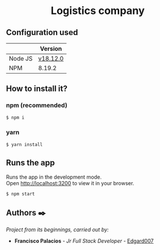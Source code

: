 <div align="center">
  <h1>Logistics company</h1>
</div>

## Configuration used

|         | Version                                                  |
| ------- | -------------------------------------------------------- |
| Node JS | [v18.12.0](https://nodejs.org/ja/blog/release/v18.12.0/) |
| NPM     | 8.19.2                                                   |

## How to install it?

### npm (recommended)

```bash
$ npm i
```

### yarn

```bash
$ yarn install
```

## Runs the app

Runs the app in the development mode.\
Open [http://localhost:3200](http://localhost:3200) to view it in your browser.

```bash
$ npm start
```

## Authors ✒️

_Project from its beginnings, carried out by:_

- **Francisco Palacios** - _Jr Full Stack Developer_ - [Edgard007](https://github.com/Edgard007)
